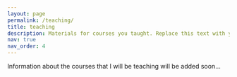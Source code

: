 ```yaml
---
layout: page
permalink: /teaching/
title: teaching
description: Materials for courses you taught. Replace this text with your description.
nav: true
nav_order: 4
---
```


Information about the courses that I will be teaching will be added soon... 


<!-- For now, this page is assumed to be a static description of your courses. You can convert it to a collection similar to `_projects/` so that you can have a dedicated page for each course.

Organize your courses by years, topics, or universities, however you like! -->
